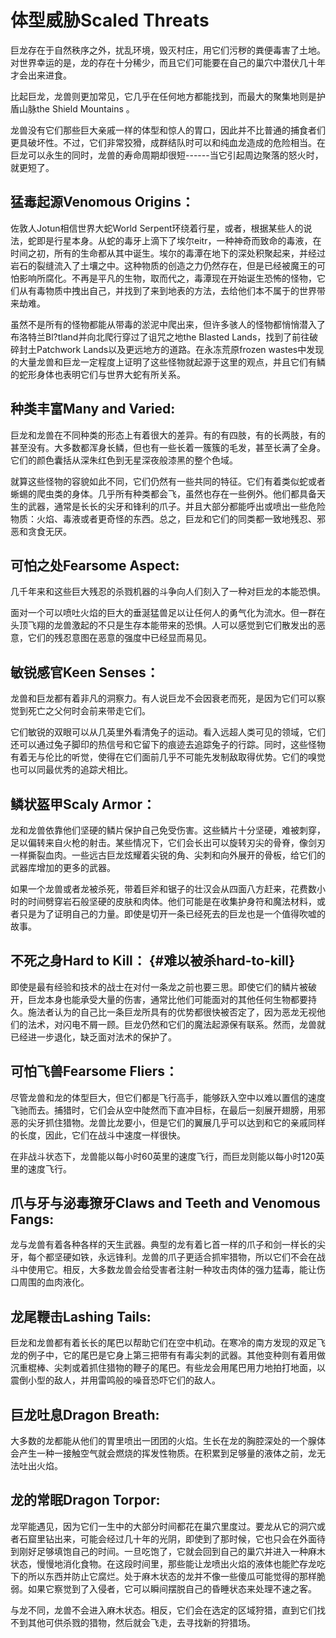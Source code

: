 # 体型威胁Scaled Threats

巨龙存在于自然秩序之外，扰乱环境，毁灭村庄，用它们污秽的粪便毒害了土地。对世界幸运的是，龙的存在十分稀少，而且它们可能要在自己的巢穴中潜伏几十年才会出来进食。

比起巨龙，龙兽则更加常见，它几乎在任何地方都能找到，而最大的聚集地则是护盾山脉the
Shield Mountains 。

龙兽没有它们那些巨大亲戚一样的体型和惊人的胃口，因此并不比普通的捕食者们更具破坏性。不过，它们非常狡猾，成群结队时可以和纯血龙造成的危险相当。在巨龙可以永生的同时，龙兽的寿命周期却很短------当它引起周边聚落的怒火时，就更短了。

## 猛毒起源Venomous Origins：

佐敦人Jotun相信世界大蛇World
Serpent环绕着行星，或者，根据某些人的说法，蛇即是行星本身。从蛇的毒牙上滴下了埃尔eitr，一种神奇而致命的毒液，在时间之初，所有的生命都从其中诞生。埃尔的毒潭在地下的深处积聚起来，并经过岩石的裂缝流入了土壤之中。这种物质的创造之力仍然存在，但是已经被魔王的可怕影响所腐化。不再是平凡的生物，取而代之，毒潭现在开始诞生恐怖的怪物，它们从有毒物质中拽出自己，并找到了来到地表的方法，去给他们本不属于的世界带来劫难。

虽然不是所有的怪物都能从带毒的淤泥中爬出来，但许多骇人的怪物都悄悄潜入了布洛特兰Bl?tland并向北爬行穿过了诅咒之地the
Blasted Lands，找到了前往破碎封土Patchwork
Lands以及更远地方的道路。在永冻荒原frozen
wastes中发现的大量龙兽和巨龙一定程度上证明了这些怪物就起源于这里的观点，并且它们有鳞的蛇形身体也表明它们与世界大蛇有所关系。

## 种类丰富Many and Varied:

巨龙和龙兽在不同种类的形态上有着很大的差异。有的有四肢，有的长两肢，有的甚至没有。大多数都浑身长鳞，但也有一些长着一簇簇的毛发，甚至长满了全身。它们的颜色囊括从深朱红色到无星深夜般漆黑的整个色域。

就算这些怪物的容貌如此不同，它们仍然有一些共同的特征。它们有着类似蛇或者蜥蜴的爬虫类的身体。几乎所有种类都会飞，虽然也存在一些例外。他们都具备天生的武器，通常是长长的尖牙和锋利的爪子。并且大部分都能呼出或喷出一些危险物质：火焰、毒液或者更奇怪的东西。总之，巨龙和它们的同类都一致地残忍、邪恶和贪食无厌。

## 可怕之处Fearsome Aspect:

几千年来和这些巨大残忍的杀戮机器的斗争向人们刻入了一种对巨龙的本能恐惧。

面对一个可以喷吐火焰的巨大的垂涎猛兽足以让任何人的勇气化为流水。但一群在头顶飞翔的龙兽激起的不只是生存本能带来的恐惧。人可以感觉到它们散发出的恶意，它们的残忍意图在恶意的强度中已经显而易见。

## 敏锐感官Keen Senses：

龙兽和巨龙都有着非凡的洞察力。有人说巨龙不会因衰老而死，是因为它们可以察觉到死亡之父何时会前来带走它们。

它们敏锐的双眼可以从几英里外看清兔子的运动。看入远超人类可见的领域，它们还可以通过兔子脚印的热信号和它留下的痕迹去追踪兔子的行踪。同时，这些怪物有着无与伦比的听觉，使得在它们面前几乎不可能先发制敌取得优势。它们的嗅觉也可以同最优秀的追踪犬相比。

## 鳞状盔甲Scaly Armor：

龙和龙兽依靠他们坚硬的鳞片保护自己免受伤害。这些鳞片十分坚硬，难被刺穿，足以偏转来自火枪的射击。某些情况下，它们会长出可以旋转刃尖的骨脊，像剑刃一样撕裂血肉。一些远古巨龙炫耀着尖锐的角、尖刺和向外展开的骨板，给它们的武器库增加的更多的武器。

如果一个龙兽或者龙被杀死，带着巨斧和锯子的壮汉会从四面八方赶来，花费数小时的时间劈穿岩石般坚硬的皮肤和肉体。他们可能是在收集护身符和魔法材料，或者只是为了证明自己的力量。即使是切开一条已经死去的巨龙也是一个值得吹嘘的故事。

## 不死之身Hard to Kill： {#难以被杀hard-to-kill}

即使是最有经验和技术的战士在对付一条龙之前也要三思。即使它们的鳞片被破开，巨龙本身也能承受大量的伤害，通常比他们可能面对的其他任何生物都要持久。施法者认为的自己比一条巨龙所具有的优势都很快被否定了，因为恶龙无视他们的法术，对闪电不屑一顾。巨龙仍然和它们的魔法起源保有联系。然而，龙兽就已经进一步退化，缺乏面对法术的保护了。

## 可怕飞兽Fearsome Fliers：

尽管龙兽和龙的体型巨大，但它们都是飞行高手，能够跃入空中以难以置信的速度飞驰而去。捕猎时，它们会从空中陡然而下直冲目标，在最后一刻展开翅膀，用邪恶的尖牙抓住猎物。龙兽比龙要小，但是它们的翼展几乎可以达到和它的亲戚同样的长度，因此，它们在战斗中速度一样很快。

在非战斗状态下，龙兽能以每小时60英里的速度飞行，而巨龙则能以每小时120英里的速度飞行。

## 爪与牙与泌毒獠牙Claws and Teeth and Venomous Fangs:

龙与龙兽有着各种各样的天生武器。典型的龙有着匕首一样的爪子和剑一样长的尖牙，每个都坚硬如铁，永远锋利。龙兽的爪子更适合抓牢猎物，所以它们不会在战斗中使用它。相反，大多数龙兽会给受害者注射一种攻击肉体的强力猛毒，能让伤口周围的血肉液化。

## 龙尾鞭击Lashing Tails:

巨龙和龙兽都有着长长的尾巴以帮助它们在空中机动。在寒冷的南方发现的双足飞龙的例子中，它的尾巴是它身上第三把带有有毒尖刺的武器。其他变种则有着用做沉重棍棒、尖刺或着抓住猎物的鞭子的尾巴。有些龙会用尾巴用力地拍打地面，以震倒小型的敌人，并用雷鸣般的噪音恐吓它们的敌人。

## 巨龙吐息Dragon Breath:

大多数的龙都能从他们的胃里喷出一团团的火焰。生长在龙的胸腔深处的一个腺体会产生一种一接触空气就会燃烧的挥发性物质。在积累到足够量的液体之前，龙无法吐出火焰。

## 龙的常眠Dragon Torpor:

龙罕能遇见，因为它们一生中的大部分时间都花在巢穴里度过。要龙从它的洞穴或者石窟里钻出来，可能会经过几十年的光阴，即使到了那时候，它也只会在外面待到刚好足够填饱自己的时间。一旦吃饱了，它就会回到自己的巢穴并进入一种麻木状态，慢慢地消化食物。在这段时间里，那些能让龙喷出火焰的液体也能贮存龙吃下的所以东西并防止它腐烂。处于麻木状态的龙并不像一些傻瓜可能觉得的那样脆弱。如果它察觉到了入侵者，它可以瞬间摆脱自己的昏睡状态来处理不速之客。

与龙不同，龙兽不会进入麻木状态。相反，它们会在选定的区域狩猎，直到它们找不到其他可供杀戮的猎物，然后就会飞走，去寻找新的狩猎场。
